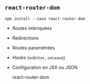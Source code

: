 ## `react-router-dom`
    npm install --save react-router-dom
    
*   Routes imbriquées
*   Redirections
*   Routes paramétrées
*   _Hooks_ (`onEnter`, `onLeave`)
*   Configuration en JSX ou JSON
    
    react-router-dom